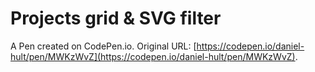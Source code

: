 # Projects grid & SVG filter

A Pen created on CodePen.io. Original URL: [https://codepen.io/daniel-hult/pen/MWKzWvZ](https://codepen.io/daniel-hult/pen/MWKzWvZ).


